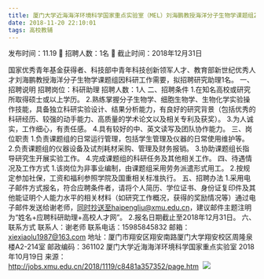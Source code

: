 ```yaml
---
title: 厦门大学近海海洋环境科学国家重点实验室（MEL）刘海鹏教授海洋分子生物学课题组2018年11月招聘1名研究助理
date: 2018-11-20 22:10:01
tags: 高校教辅
---
```

发布时间：11.19   🌟   招聘人数：1名   🌈   截止时间：2018年12月31日
<!-- more -->
国家优秀青年基金获得者、科技部中青年科技创新领军人才、教育部新世纪优秀人才刘海鹏教授海洋分子生物学课题组因科研工作需要，拟招聘研究助理1名。
一、招聘说明
招聘岗位：科研助理
招聘人数：1人
二、招聘条件
1.在知名高校或研究所取得硕士或以上学历。
2.熟练掌握分子生物学、细胞生物学、生物化学实验操作技能，具备独立科研实验设计、结果分析能力，有良好的研究背景（包括优秀的科研经历、较强的动手能力、高质量的学术论文以及相关专利及获奖）。
3.为人诚实，工作细心，有责任感。
4.具有较好的中、英文读写及团队协作能力。
三、岗位职责
1.负责课题组的日常运行管理，包括学生管理及仪器的日常使用维护等。
2.负责课题组的仪器设备及试剂耗材采购、管理及财务报销。
3.协助课题组长指导研究生开展实验工作。
4.完成课题组的科研任务及其他相关工作。
四、待遇情况及工作方式
1.该岗位为非事业编制，由课题组采用劳务派遣形式用工。
2.按规定参加社保，工资和福利参照学院及国重相关标准执行。
五、招聘办法
1.采用电子邮件方式报名，符合应聘条件者，请将个人简历、学位证书、身份证复印件及其他能证明个人能力水平的相关材料（如研究工作概况，获得的奖励情况等）通过电子邮件发送给谢老师，同时抄送至haipengliu@xmu.edu.cn，建议邮件主题注明为“姓名+应聘科研助理+高校人才网”。
2.报名日期截止至2018年12月31日。
六、联系方式
联系人：谢老师
联系电话：15985845832
邮箱：xiexiaolu1987@163.com
地址：厦门市翔安区翔安南路厦门大学翔安校区周隆泉楼A2-214室
邮政编码：361102
厦门大学近海海洋环境科学国家重点实验室
2018年10月19日
来源：
http://jobs.xmu.edu.cn/2018/1119/c8481a357352/page.htm
 ![](https://cdn.weiweiblog.cn/20181015134814.png)